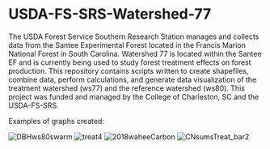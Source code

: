 # USDA-FS-SRS-Watershed-77
The USDA Forest Service Southern Research Station manages 
and collects data from the Santee Experimental Forest 
located in the Francis Marion National Forest in South Carolina. 
Watershed 77 is located within the Santee EF and is 
currently being used to study forest treatment
effects on forest production. 
This repository contains scripts written to create shapefiles, 
combine data, perform calculations, and generate data visualization
of the treatment watershed (ws77) and the reference watershed (ws80). This project was funded and managed by the College of Charleston, SC and the USDA-FS-SRS.

Examples of graphs created:

![DBHws80swarm](https://github.com/carrie7490/USDA-FS-SRS-Watershed-77-/assets/61474761/cd1254c1-6b00-46ad-be29-3ad84fa4e99e)
![treat4](https://github.com/carrie7490/USDA-FS-SRS-Watershed-77-/assets/61474761/a1317bad-c601-452a-a2f6-77aa308b9930)
![2018waheeCarbon](https://github.com/carrie7490/USDA-FS-SRS-Watershed-77-/assets/61474761/6349dbbe-dead-4a64-a75a-6bd18a8b4d59)
![CNsumsTreat_bar2](https://github.com/carrie7490/USDA-FS-SRS-Watershed-77-/assets/61474761/97151596-e087-4269-97ed-efb066e2e5bc)
